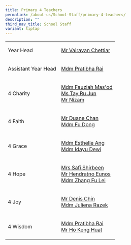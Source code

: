 ```yaml
---
title: Primary 4 Teachers
permalink: /about-us/School-Staff/primary-4-teachers/
description: ""
third_nav_title: School Staff
variant: tiptap
---
```

<table style="minWidth: 50px">
<colgroup>
<col>
<col>
</colgroup>
<tbody>
<tr>
<td rowspan="1" colspan="1">
<p>Year Head</p>
</td>
<td rowspan="1" colspan="1">
<p><a href="mailto:vairavan_uthaman@moe.edu.sg" rel="noopener noreferrer nofollow" target="_blank">Mr Vairavan Chettiar</a>
</p>
</td>
</tr>
<tr>
<td rowspan="1" colspan="1">
<p>Assistant Year Head</p>
</td>
<td rowspan="1" colspan="1">
<p><a href="mailto:pratibha_rai_matuk_rai@moe.edu.sg" rel="noopener noreferrer nofollow" target="_blank">Mdm Pratibha Rai</a>
</p>
</td>
</tr>
<tr>
<td rowspan="1" colspan="1">
<p>4 Charity</p>
</td>
<td rowspan="1" colspan="1">
<p><a href="mailto:fauziah_masod@moe.edu.sg" rel="noopener noreferrer nofollow" target="_blank">Mdm&nbsp;Fauziah&nbsp;Mas'od</a> 
<br><a href="mailto:tay_ru_jun@moe.edu.sg" rel="noopener noreferrer nofollow" target="_blank">Ms&nbsp;Tay Ru Jun</a>
<br><a href="mailto:saiful_nizam_omaran" rel="noopener noreferrer nofollow" target="_blank">Mr Nizam</a>
</p>
</td>
</tr>
<tr>
<td rowspan="1" colspan="1">
<p>4 Faith</p>
</td>
<td rowspan="1" colspan="1">
<p><a href="mailto:duane_chan_xin_jie@moe.edu.sg" rel="noopener noreferrer nofollow" target="_blank">Mr&nbsp;Duane&nbsp;Chan</a> 
<br><a href="mailto:fu_dong@moe.edu.sg" rel="noopener noreferrer nofollow" target="_blank">Mdm&nbsp;Fu Dong</a> 
<br>
</p>
</td>
</tr>
<tr>
<td rowspan="1" colspan="1">
<p>4 Grace</p>
</td>
<td rowspan="1" colspan="1">
<p><a href="mailto:ang_mui_mui_esthelle@moe.edu.sg" rel="noopener noreferrer nofollow" target="_blank">Mdm&nbsp;Esthelle&nbsp;Ang</a> 
<br><a href="mailto:idayu_dewi_bt_juwari@moe.edu.sg" rel="noopener noreferrer nofollow" target="_blank">Mdm&nbsp;Idayu&nbsp;Dewi</a>
</p>
</td>
</tr>
<tr>
<td rowspan="1" colspan="1">
<p>4 Hope</p>
</td>
<td rowspan="1" colspan="1">
<p><a href="mailto:shamsulbadariah_hussein@moe.edu.sg" rel="noopener noreferrer nofollow" target="_blank">Mrs Safi Shirbeen</a> 
<br><a href="mailto:hendratno_b_mohamed_eunos@moe.edu.sg" rel="noopener noreferrer nofollow" target="_blank">Mr Hendratno Eunos</a> 
<br><a href="mailto:zhang_fulei@moe.edu.sg" rel="noopener noreferrer nofollow" target="_blank">Mdm&nbsp;Zhang Fu Lei</a>
</p>
</td>
</tr>
<tr>
<td rowspan="1" colspan="1">
<p>4 Joy</p>
</td>
<td rowspan="1" colspan="1">
<p><a href="mailto:chin_singloong@moe.edu.sg" rel="noopener noreferrer nofollow" target="_blank">Mr Denis&nbsp;Chin</a> 
<br><a href="mailto:julieana_razek@moe.edu.sg" rel="noopener noreferrer nofollow" target="_blank">Mdm Juliena Razek</a>
</p>
</td>
</tr>
<tr>
<td rowspan="1" colspan="1">
<p>4 Wisdom</p>
</td>
<td rowspan="1" colspan="1">
<p><a href="mailto:pratibha_rai_matuk_rai@moe.edu.sg" rel="noopener noreferrer nofollow" target="_blank">Mdm&nbsp;Pratibha&nbsp;Rai</a> 
<br><a href="mailto:ho_keng_huat@moe.edu.sg" rel="noopener noreferrer nofollow" target="_blank">Mr&nbsp;Ho Keng Huat</a>
</p>
</td>
</tr>
</tbody>
</table>
<p></p>